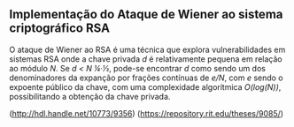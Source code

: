 ## Implementação do Ataque de Wiener ao sistema criptográfico RSA

O ataque de Wiener ao RSA é uma técnica que explora vulnerabilidades em sistemas RSA onde a chave privada _d_ é relativamente pequena em relação ao módulo _N_. Se _d < N ¼·1⁄3_, pode-se encontrar _d_ como sendo um dos denominadores da expanção por frações contínuas de _e/N_, com _e_ sendo o expoente público da chave, com uma complexidade algorítmica _O(log(N))_, possibilitando a obtenção da chave privada.

(http://hdl.handle.net/10773/9356)
(https://repository.rit.edu/theses/9085/)
